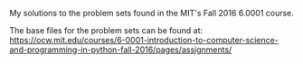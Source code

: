 My solutions to the problem sets found in the MIT's Fall 2016 6.0001 course.

The base files for the problem sets can be found at: https://ocw.mit.edu/courses/6-0001-introduction-to-computer-science-and-programming-in-python-fall-2016/pages/assignments/
